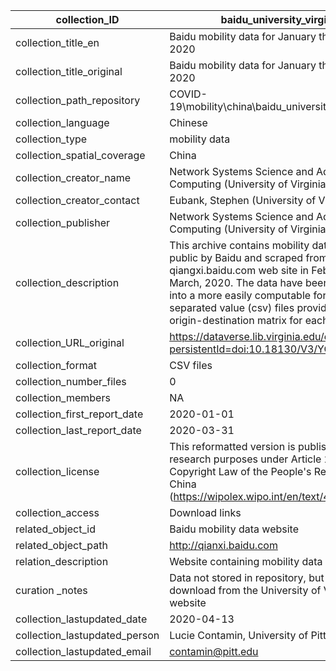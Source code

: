 |collection_ID|baidu_university_virginia|
|---|---|
|collection_title_en|Baidu mobility data for January through March, 2020|
|collection_title_original|Baidu mobility data for January through March, 2020|
|collection_path_repository|COVID-19\mobility\china\baidu_university_virginia|
|collection_language|Chinese|
|collection_type|mobility data|
|collection_spatial_coverage|China|
|collection_creator_name|Network Systems Science and Advanced Computing (University of Virginia)|
|collection_creator_contact|Eubank, Stephen (University of Virginia)|
|collection_publisher|Network Systems Science and Advanced Computing (University of Virginia)|
|collection_description|This archive contains mobility data made public by Baidu and scraped from their qiangxi.baidu.com web site in February and March, 2020. The data have been reformatted into a more easily computable form, comma-separated value (csv) files providing the full origin-destination matrix for each day.|
|collection_URL_original|https://dataverse.lib.virginia.edu/dataset.xhtml?persistentId=doi:10.18130/V3/YQLJ5W|
|collection_format|CSV files|
|collection_number_files|0|
|collection_members|NA|
|collection_first_report_date|2020-01-01|
|collection_last_report_date|2020-03-31|
|collection_license|This reformatted version is published for research purposes under Article 22 of the Copyright Law of the People's Republic of China (https://wipolex.wipo.int/en/text/466268). |
|collection_access|Download links|
|related_object_id|Baidu mobility data website|
|related_object_path|http://qianxi.baidu.com|
|relation_description|Website containing mobility data in China|
|curation _notes|Data not stored in repository, but available for download from the University of Virginia website|
|collection_lastupdated_date|2020-04-13|
|collection_lastupdated_person|Lucie Contamin, University of Pittsburgh|
|collection_lastupdated_email|contamin@pitt.edu|
